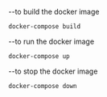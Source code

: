 --to build the docker image
    
    docker-compose build
--to run the docker image
    
    docker-compose up
--to stop the docker image 
    
    docker-compose down
